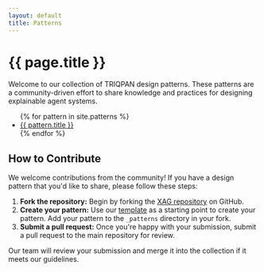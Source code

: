```yaml
---
layout: default
title: Patterns
---
```


<h1>{{ page.title }}</h1>

<p>Welcome to our collection of TRIQPAN design patterns. These patterns are a community-driven effort to share knowledge and practices for designing explainable agent systems.</p>

<ul>
  {% for pattern in site.patterns %}
    <li>
      <a href="{{ pattern.url }}">{{ pattern.title }}</a>
    </li>
  {% endfor %}
</ul>

<h2>How to Contribute</h2>
<p>We welcome contributions from the community! If you have a design pattern that you'd like to share, please follow these steps:</p>

<ol>
  <li><strong>Fork the repository:</strong> Begin by forking the <a href="https://github.com/hmteams/xag" target="_blank">XAG repository</a> on GitHub.</li>
  <li><strong>Create your pattern:</strong> Use our <a href="https://github.com/hmteams/xag/TEMPLATE.md" target="_blank">template</a> as a starting point to create your pattern. Add your pattern to the <code>_patterns</code> directory in your fork.</li>
  <li><strong>Submit a pull request:</strong> Once you're happy with your submission, submit a pull request to the main repository for review.</li>
</ol>

<p>Our team will review your submission and merge it into the collection if it meets our guidelines.</p>
